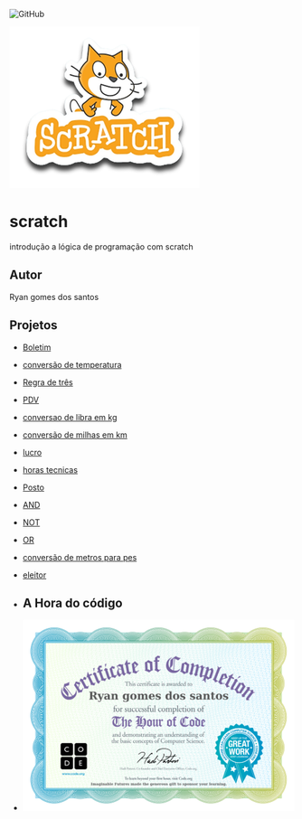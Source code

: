 ![GitHub](https://img.shields.io/github/license/ryangsantos/scratch?style=fla-square)

![sracth](https://github.com/ryangsantos/scratch/blob/main/assets/icones/scratch.png)

# scratch
introdução a lógica de programação com scratch
## Autor
Ryan gomes dos santos
## Projetos 
- [Boletim](https://scratch.mit.edu/projects/881967590/)
- [conversão de temperatura](https://scratch.mit.edu/projects/882615973/)
- [Regra de três](https://scratch.mit.edu/projects/882634520/)
- [PDV](https://scratch.mit.edu/projects/883235754/)
- [conversao de libra em kg](https://scratch.mit.edu/projects/884620190/)
- [conversão de milhas em km](https://scratch.mit.edu/projects/884617368/)
- [lucro](https://scratch.mit.edu/projects/884628386/)
- [horas tecnicas](https://scratch.mit.edu/projects/885318348/)
- [Posto](https://scratch.mit.edu/projects/887262355/)
- [AND](https://scratch.mit.edu/projects/888053886/)
- [NOT](https://scratch.mit.edu/projects/888075241/)
- [OR](https://scratch.mit.edu/projects/888069425/)
- [conversão de metros para pes](https://scratch.mit.edu/projects/888442612/)
- [eleitor](https://scratch.mit.edu/projects/889252741/)
  
- ## A Hora do código
- ![certificado](https://github.com/ryangsantos/scratch/blob/main/assets/icones/certificado%20online%20ryan.jpg)
